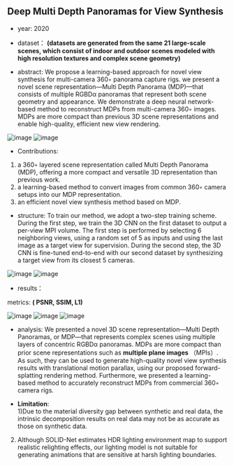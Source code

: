 ## Deep Multi Depth Panoramas for View Synthesis

- year: 2020

- dataset：  **(datasets are generated from the same 21 large-scale scenes, which consist of indoor and outdoor scenes modeled with high resolution textures and complex scene geometry)**  

- abstract: We propose a learning-based approach for novel view synthesis for multi-camera 360◦ panorama capture rigs. we present a novel scene representation—Multi Depth Panorama (MDP)—that consists of multiple RGBDα panoramas that represent both scene geometry and appearance. We demonstrate a deep neural network-based method to reconstruct MDPs from multi-camera 360◦ images. MDPs are more compact than previous 3D scene representations and enable high-quality, efficient new view rendering. 

![image](https://github.com/VLISLAB/360-DL-Survey/blob/main/Images/MDPabstract.png)
![image](https://github.com/VLISLAB/360-DL-Survey/blob/main/Images/MDPabstract1.png)
- Contributions:
1) a 360◦ layered scene representation called Multi Depth Panorama (MDP), offering a more compact and versatile 3D representation than previous work.
2) a learning-based method to convert images from common 360◦ camera setups into our MDP representation.
3) an efficient novel view synthesis method based on MDP.

- structure: To train our method, we adopt a two-step training scheme. During the first step, we train the 3D CNN on the first dataset to output a per-view MPI volume. The first step is performed by selecting 6 neighboring views, using a random set of 5 as inputs and using the last image as a target view for supervision. During the second step, the 3D CNN is fine-tuned end-to-end with our second dataset by synthesizing a target view from its closest 5 cameras. 

![image](https://github.com/VLISLAB/360-DL-Survey/blob/main/Images/MDPstructure.png)
![image](https://github.com/VLISLAB/360-DL-Survey/blob/main/Images/MDPstructure1.png)
- results：

metrics: **( PSNR, SSIM, L1)**

![image](https://github.com/VLISLAB/360-DL-Survey/blob/main/Images/MDPresult.png)
![image](https://github.com/VLISLAB/360-DL-Survey/blob/main/Images/MDPresult1.png)
![image](https://github.com/VLISLAB/360-DL-Survey/blob/main/Images/MDPresult2.png)

- analysis:  We presented a novel 3D scene representation—Multi Depth Panoramas, or MDP—that represents complex scenes using multiple layers of concentric RGBDα panoramas. MDPs are more compact than prior scene representations such as **multiple plane images** （MPIs）. As such, they can be used to generate high-quality novel view synthesis results with translational motion parallax, using our proposed forward-splatting rendering method. Furthermore, we presented a learning-based method to accurately reconstruct MDPs from commercial 360◦ camera rigs.

- **Limitation**:  
1)Due to the material diversity gap between synthetic and real data, the intrinsic decomposition results on real data may not be as accurate as those on synthetic data.
2) Although SOLID-Net estimates HDR lighting environment map to support realistic relighting effects, our lighting model is not suitable for generating animations that are sensitive at harsh lighting boundaries.

